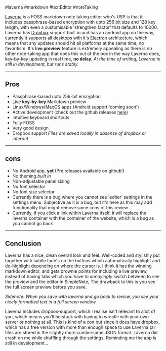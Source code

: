 #laverna #markdown #textEditor #noteTaking

[Laverna](www.laverna.com) is a FOSS markdown note taking editor who's USP is that it includes passphrase-based encryption with upto 256 bit size and 128 key length, with even a customisable 'strengthen factor' that defaults to 10000.
Laverna has [Dropbox](www.dropbox.com) support built in and has an android app on the way, currently it supports all desktops with it's [Electron](www.electron.com) architecture, which means that any updates should hit all platforms at the same time, no favoritism.
It's **live preview** feature is extremely appealing as there is no other note-taking app that does this out of the box in the way Laverna does, key-by-key updating in real time, **no delay**.
*At the time of writing, Laverna is still in development, but runs stably.*

---
## Pros
- Passphrase-based upto 256-bit encryption
- Live **key-by-key** Markdown preview
- Linux/Windows/MacOS apps (Android support 'coming soon')
- Active development (check out the github releases [here](https://github.com/Laverna/laverna-desktop))
- Intuitive keyboard shortcuts
- Fully FOSS
- Very good design
- Dropbox support *Files are saved locally in absense of dropbox or internet*

---
## cons
- No Android app, **yet** (Pre releases available on github!)
- No theming *built in*
- Non-adjustable panel sizing
- No font selector
- No font size selector
- Currently there is a bug where you cannot see 'editor' settings in the settings menu. Subjective as it is a bug, but it's here as this may add functionality that might remove some cons of this review
- Currently, if you click a link within Laverna itself, it will replace the laverna container with the container of the website, which is a bug as you cannot go back

---
## Conclusion
Laverna has a nice, clean overall look and feel. Well-coded and stylishly put together with subtle fade's on the buttons which automatically highlight and de-highlight depending on where the cursor is.
I think it has the winning markdown editor, and gets brownie points for including a live preview, instead of having tabs which you have to *annoyingly* switch between to see the preview and the editor in SimpleNote, The drawback to this is you see the full screen preview before you save.

*Sidenote: When you save with laverna and go back to review, you see your nicely formatted text in a full screen window*

Laverna includes dropbox-support, which I realise isn't relevant to allot of you, which means you'll be stuck with having to wrestle with your own server or nothing at all. This is kind of a con but since it does have dropbox, which has a free version with more than enough space to use Laverna (all files are stored in the slightly more cumbersome JSON format.
Laverna did crash on me while shuffling through the settings. Reminding me the app is still in development...
